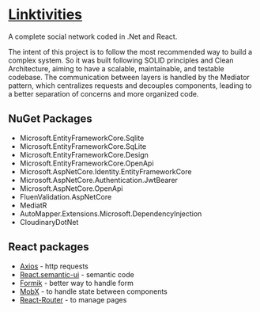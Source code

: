 # [Linktivities](https://linktivities.fly.dev/) 

A complete social network coded in .Net and React.

The intent of this project is to follow the most recommended way to build a complex system. So it was built following SOLID principles and Clean Architecture, aiming to have a scalable, maintainable, and testable codebase. The communication between layers is handled by the Mediator pattern, which centralizes requests and decouples components, leading to a better separation of concerns and more organized code.

## NuGet Packages

- Microsoft.EntityFrameworkCore.Sqlite
- Microsoft.EntityFrameworkCore.SqLite
- Microsoft.EntityFrameworkCore.Design
- Microsoft.EntityFrameworkCore.OpenApi
- Microsoft.AspNetCore.Identity.EntityFrameworkCore
- Microsoft.AspNetCore.Authentication.JwtBearer
- Microsoft.AspNetCore.OpenApi
- FluenValidation.AspNetCore
- MediatR
- AutoMapper.Extensions.Microsoft.DependencyInjection
- CloudinaryDotNet

## React packages

- [Axios](https://axios-http.com/ptbr/docs/intro) - http requests
- [React.semantic-ui](https://react.semantic-ui.com) - semantic code
- [Formik](https://formik.org/) - better way to handle form
- [MobX](https://mobx.js.org/README.html) - to handle state between components
- [React-Router](https://reactrouter.com/en/main) - to manage pages


